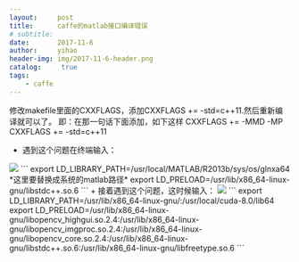 ```yaml
---
layout:     post
title:      caffe的matlab接口编译错误
# subtitle:   
date:       2017-11-6
author:     yihao
header-img: img/2017-11-6-header.png
catalog: 	 true
tags:
    - caffe
---
```


修改makefile里面的CXXFLAGS，添加CXXFLAGS += -std=c++11.然后重新编译就可以了。 
即：在那一句话下面添加，如下这样 
CXXFLAGS += -MMD -MP 
CXXFLAGS += -std=c++11

+ 遇到这个问题在终端输入：

<img src = "https://i.imgur.com/6Wnsjkf.png">
```
export LD_LIBRARY_PATH=/usr/local/MATLAB/R2013b/sys/os/glnxa64 *这里要替换成系统的matlab路径*  
export LD_PRELOAD=/usr/lib/x86_64-linux-gnu/libstdc++.so.6 
```
+ 接着遇到这个问题，这时候输入：

<img src = "https://i.imgur.com/fNA3PDb.png">
```
export LD_LIBRARY_PATH=/usr/lib/x86_64-linux-gnu/:/usr/local/cuda-8.0/lib64  
export LD_PRELOAD=/usr/lib/x86_64-linux-gnu/libopencv_highgui.so.2.4:/usr/lib/x86_64-linux-gnu/libopencv_imgproc.so.2.4:/usr/lib/x86_64-linux-gnu/libopencv_core.so.2.4:/usr/lib/x86_64-linux-gnu/libstdc++.so.6:/usr/lib/x86_64-linux-gnu/libfreetype.so.6 
```